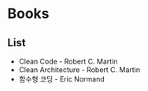 # Books

## List
- Clean Code - Robert C. Martin
- Clean Architecture - Robert C. Martin
- 함수형 코딩 - Eric Normand

